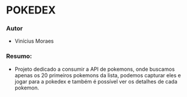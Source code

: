 # POKEDEX

### Autor
- Vinícius Moraes

### Resumo: 
- Projeto dedicado a consumir a API de pokemons, onde buscamos apenas os 20 primeiros pokemons da lista,
podemos capturar eles e jogar para a pokedex e também é possível ver os detalhes de cada pokemon.